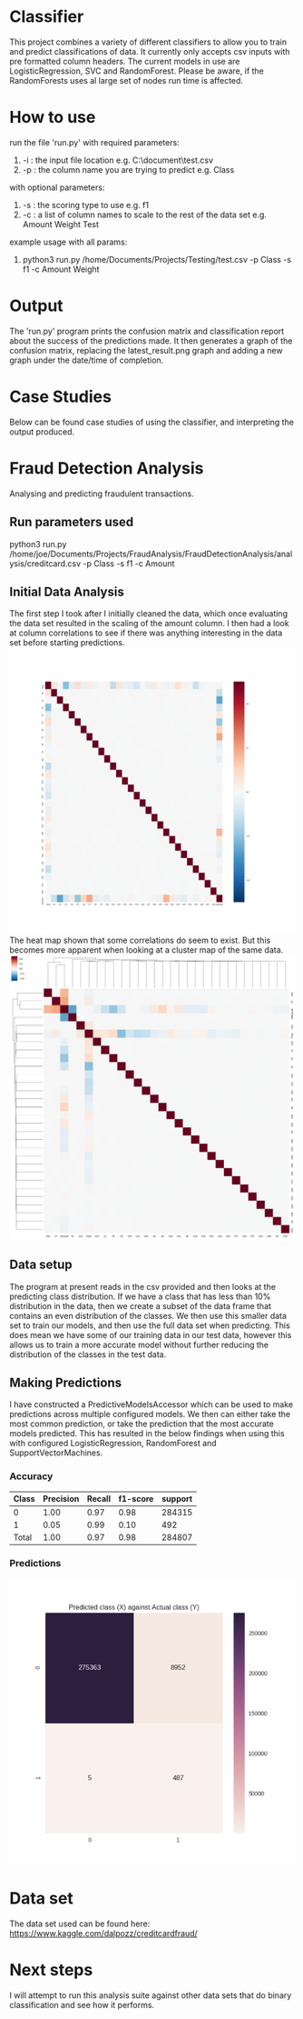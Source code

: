 # Classifier 
This project combines a variety of different classifiers to allow you to train and predict classifications of data. It 
currently only accepts csv inputs with pre formatted column headers. The current models in use are LogisticRegression, 
SVC and RandomForest. Please be aware, if the RandomForests uses al large set of nodes run time is affected. 

# How to use 
run the file 'run.py' with required parameters: 

1. -i : the input file location e.g. C:\document\test.csv
2. -p : the column name you are trying to predict e.g. Class

with optional parameters: 

1. -s : the scoring type to use e.g. f1 
2. -c : a list of column names to scale to the rest of the data set e.g. Amount Weight Test

example usage with all params: 

1. python3 run.py /home/Documents/Projects/Testing/test.csv -p Class -s f1 -c Amount Weight

# Output
The 'run.py' program prints the confusion matrix and classification report about the success of the predictions made. It
then generates a graph of the confusion matrix, replacing the latest_result.png graph and adding a new graph under the 
date/time of completion. 

# Case Studies
Below can be found case studies of using the classifier, and interpreting the output produced. 

# Fraud Detection Analysis
Analysing and predicting fraudulent transactions. 

## Run parameters used
python3 run.py /home/joe/Documents/Projects/FraudAnalysis/FraudDetectionAnalysis/analysis/creditcard.csv -p Class -s f1 -c Amount

## Initial Data Analysis 
The first step I took after I initially cleaned the data, which once evaluating the data set resulted in the scaling of the amount column. 
I then had a look at column correlations to see if there was anything interesting in the data set before starting predictions. 
![Alt text](/analysis/results/field_correlations_heat_map.png?raw=true)
The heat map shown that some correlations do seem to exist. 
But this becomes more apparent when looking at a cluster map of the same data. 
![Alt text](/analysis/results/field_correlations_cluster_map.png?raw=true)

## Data setup
The program at present reads in the csv provided and then looks at the predicting class distribution. If we have a class
that has less than 10% distribution in the data, then we create a subset of the data frame that contains an even distribution of 
the classes. We then use this smaller data set to train our models, and then use the full data set when predicting. This 
does mean we have some of our training data in our test data, however this allows us to train a more accurate model 
without further reducing the distribution of the classes in the test data. 

## Making Predictions
I have constructed a PredictiveModelsAccessor which can be used to make predictions across multiple configured models. We then can 
either take the most common prediction, or take the prediction that the most accurate models predicted. This has resulted in 
the below findings when using this with configured LogisticRegression, RandomForest and SupportVectorMachines. 

### Accuracy 
| Class  | Precision | Recall | f1-score | support |
|--------|-----------|--------|----------|---------|
| 0      | 1.00      | 0.97   | 0.98     | 284315  |
| 1      | 0.05      | 0.99   | 0.10     | 492     |
| Total  | 1.00      | 0.97   | 0.98     | 284807  |

### Predictions 
![Alt text](/analysis/results/latest_result.png?raw=true)

# Data set 
The data set used can be found here: https://www.kaggle.com/dalpozz/creditcardfraud/ 

# Next steps 
I will attempt to run this analysis suite against other data sets that do binary classification and see how it performs. 




